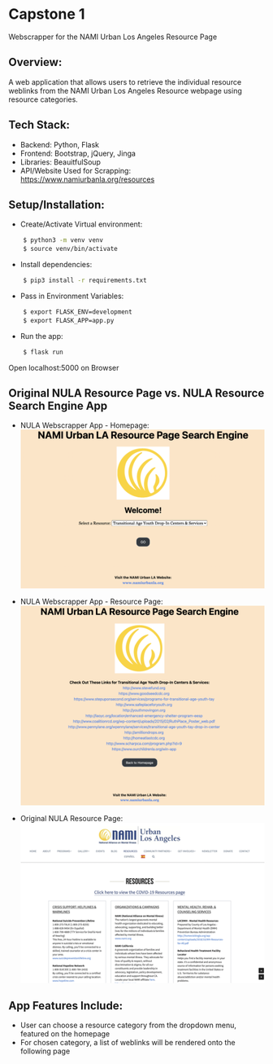 # Capstone 1

Webscrapper for the NAMI Urban Los Angeles Resource Page

## Overview: 
A web application that allows users to retrieve the individual resource weblinks from the NAMI Urban Los Angeles Resource webpage using resource categories. 

## Tech Stack:
- Backend: 
Python, Flask
- Frontend: 
Bootstrap, jQuery, Jinga
- Libraries:
BeauitfulSoup
- API/Website Used for Scrapping: 
https://www.namiurbanla.org/resources

## Setup/Installation:
- Create/Activate Virtual environment:
```bash
    $ python3 -m venv venv
    $ source venv/bin/activate
```

- Install dependencies:
```bash
    $ pip3 install -r requirements.txt
```

- Pass in Environment Variables:
```bash
    $ export FLASK_ENV=development
    $ export FLASK_APP=app.py
```

- Run the app:
``` bash    
    $ flask run
```

Open localhost:5000 on Browser


## Original NULA Resource Page vs. NULA Resource Search Engine App

- NULA Webscrapper App - Homepage:
![Alt text](/static/img/homepage.png?raw=true "App Homepage")

- NULA Webscrapper App - Resource Page:
![Alt text](/static/img/resource_page.png?raw=true "App Resource Page")

- Original NULA Resource Page:
![Alt text](/static/img/original_site.png?raw=true "Original NULA Resource Page")

## App Features Include:
- User can choose a resource category from the dropdown menu, featured on the homepage
- For chosen category, a list of weblinks will be rendered onto the following page


